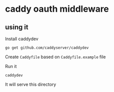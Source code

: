 # caddy oauth middleware

## using it

Install caddydev
```
go get github.com/caddyserver/caddydev
```

Create `Caddyfile` based on `Caddyfile.example` file

Run it
```
caddydev
```

It will serve this directory
